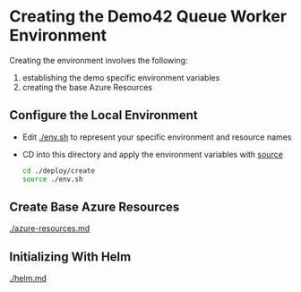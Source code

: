 # Creating the Demo42 Queue Worker Environment

Creating the environment involves the following:

1. establishing the demo specific environment variables
1. creating the base Azure Resources

## Configure the Local Environment

- Edit [./env.sh](./env.sh) to represent your specific environment and resource names
- CD into this directory and apply the environment variables with [source](https://bash.cyberciti.biz/guide/Source_command)

  ```sh
  cd ./deploy/create
  source ./env.sh
  ```

## Create Base Azure Resources

[./azure-resources.md](./azure-resources.md)

## Initializing With Helm

[./helm.md](./helm.md)
